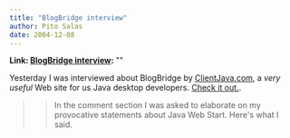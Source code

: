 ```yaml
---
title: "BlogBridge interview"
author: Pito Salas
date: 2004-12-08
---
```


**Link: [BlogBridge interview](None):** ""

Yesterday I was interviewed about BlogBridge by
[ClientJava.com](<http://www.clientjava.com/blog/>), a _very useful_ Web site
for us Java desktop developers. [Check it
out.](<http://www.clientjava.com/blog/2004/12/07/1102430658000.html>).

>>

>> In the comment section I was asked to elaborate on my provocative
statements about Java Web Start. Here's what I said.


